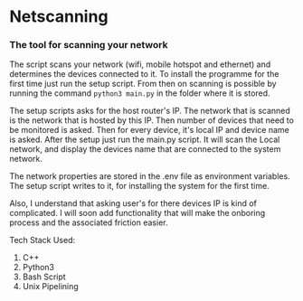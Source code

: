 # Netscanning
### The tool for scanning your network

The script scans your network (wifi, mobile hotspot and ethernet) and determines the devices connected to it. To install the programme for the first time just run the setup script. From then on scanning is possible by running the command `python3 main.py` in the folder where it is stored.

The setup scripts asks for the host router's IP. The network that is scanned is the network that is hosted by this IP. Then number of devices that need to be monitored is asked. Then for every device, it's local IP and device name is asked. After the setup just run the main.py script. It will scan the Local network, and display the devices name that are connected to the system network.

The network properties are stored in the .env file as environment variables. The setup script writes to it, for installing the system for the first time.

Also, I understand that asking user's for there devices IP is kind of complicated. I will soon add functionality that will make the onboring process and the associated friction easier.

Tech Stack Used:
<ol>
    <li> C++ </li>
    <li> Python3 </li>
    <li> Bash Script </li>
    <li> Unix Pipelining </li>
</ol>
